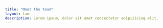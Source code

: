 ```yaml
---
title: "Meet the team"
layout: tam
description: Lorem ipsum, dolor sit amet consectetur adipisicing elit. Minima, ad.
---
```

